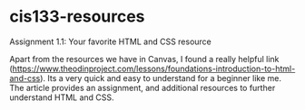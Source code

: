 # cis133-resources
Assignment 1.1: Your favorite HTML and CSS resource

Apart from the resources we have in Canvas, I found a really helpful link (https://www.theodinproject.com/lessons/foundations-introduction-to-html-and-css). Its a very quick and easy to understand for a beginner like me. The article provides an assignment, and additional resources to further understand HTML and CSS. 
